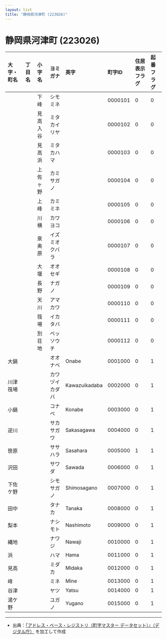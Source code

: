 ```yaml
---
layout: list
title: "静岡県河津町 (223026)"
---
```


# 静岡県河津町 (223026)

| 大字・町名 | 丁目名 | 小字名 | ヨミガナ | 英字 | 町字ID | 住居表示フラグ | 起番フラグ |
|:---|:---|:---|:---|:---|:---|:---|:---|
|  |  | 下峰 | シモミネ |  | 0000101 | 0 | 0 |
|  |  | 見高入谷 | ミタカイリヤ |  | 0000102 | 0 | 0 |
|  |  | 見高浜 | ミタカハマ |  | 0000103 | 0 | 0 |
|  |  | 上佐ヶ野 | カミサガノ |  | 0000104 | 0 | 0 |
|  |  | 上峰 | カミミネ |  | 0000105 | 0 | 0 |
|  |  | 川横 | カワヨコ |  | 0000106 | 0 | 0 |
|  |  | 泉奥原 | イズミオクバラ |  | 0000107 | 0 | 0 |
|  |  | 大堰 | オオセギ |  | 0000108 | 0 | 0 |
|  |  | 長野 | ナガノ |  | 0000109 | 0 | 0 |
|  |  | 天川 | アマカワ |  | 0000110 | 0 | 0 |
|  |  | 筏場 | イカタバ |  | 0000111 | 0 | 0 |
|  |  | 別荘地 | ベッソウチ |  | 0000112 | 0 | 0 |
| 大鍋 |  |  | オオナベ | Onabe | 0001000 | 0 | 1 |
| 川津筏場 |  |  | カワヅイカダバ | Kawazuikadaba | 0002000 | 0 | 1 |
| 小鍋 |  |  | コナベ | Konabe | 0003000 | 0 | 1 |
| 逆川 |  |  | サカサガワ | Sakasagawa | 0004000 | 0 | 1 |
| 笹原 |  |  | ササハラ | Sasahara | 0005000 | 1 | 1 |
| 沢田 |  |  | サワダ | Sawada | 0006000 | 0 | 1 |
| 下佐ケ野 |  |  | シモサガノ | Shimosagano | 0007000 | 0 | 1 |
| 田中 |  |  | タナカ | Tanaka | 0008000 | 0 | 1 |
| 梨本 |  |  | ナシモト | Nashimoto | 0009000 | 0 | 1 |
| 縄地 |  |  | ナワジ | Nawaji | 0010000 | 0 | 1 |
| 浜 |  |  | ハマ | Hama | 0011000 | 0 | 1 |
| 見高 |  |  | ミダカ | Midaka | 0012000 | 0 | 1 |
| 峰 |  |  | ミネ | Mine | 0013000 | 0 | 1 |
| 谷津 |  |  | ヤツ | Yatsu | 0014000 | 0 | 1 |
| 湯ケ野 |  |  | ユガノ | Yugano | 0015000 | 0 | 1 |

---

- 出典：[「アドレス・ベース・レジストリ（町字マスター データセット）』（デジタル庁）](https://www.digital.go.jp/policies/base_registry_address/) を加工して作成